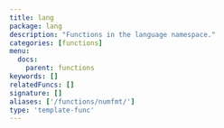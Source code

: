 ```yaml
---
title: lang
package: lang
description: "Functions in the language namespace."
categories: [functions]
menu:
  docs:
    parent: functions
keywords: []
relatedFuncs: []
signature: []
aliases: ['/functions/numfmt/']
type: 'template-func'
---
```

